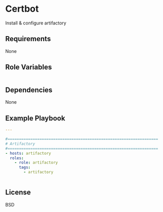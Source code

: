 Certbot
=========

Install & configure artifactory

Requirements
------------

None

Role Variables
--------------

```yaml


```

Dependencies
------------

None

Example Playbook
----------------

```yaml
---

#==================================================================
# Artifactory
#==================================================================
- hosts: artifactory
  roles:
    - role: artifactory
      tags:
        - artifactory



```



License
-------

BSD

